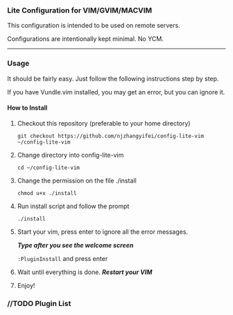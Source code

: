 ### Lite Configuration for VIM/GVIM/MACVIM

This configuration is intended to be used on remote servers.

Configurations are intentionally kept minimal. No YCM.

---

### Usage
It should be fairly easy. Just follow the following instructions step by step.

If you have Vundle.vim installed, you may get an error, but you can ignore it.

#### How to Install
1. Checkout this repository (preferable to your home directory)
    
    `git checkout https://github.com/njzhangyifei/config-lite-vim ~/config-lite-vim`

2. Change directory into config-lite-vim
    
    `cd ~/config-lite-vim`

3. Change the permission on the file ./install

    `chmod u+x ./install`

4. Run install script and follow the prompt

    `./install`

5. Start your vim, press enter to ignore all the error messages.

   ***Type after you see the welcome screen***

    `:PluginInstall` and press enter

6. Wait until everything is done. ***Restart your VIM***

7. Enjoy!


### //TODO Plugin List

